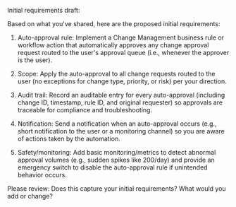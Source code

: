Initial requirements draft:

Based on what you've shared, here are the proposed initial requirements:

1. Auto-approval rule: Implement a Change Management business rule or workflow action that automatically approves any change approval request routed to the user's approval queue (i.e., whenever the approver is the user).

2. Scope: Apply the auto-approval to all change requests routed to the user (no exceptions for change type, priority, or risk) per your direction.

3. Audit trail: Record an auditable entry for every auto-approval (including change ID, timestamp, rule ID, and original requester) so approvals are traceable for compliance and troubleshooting.

4. Notification: Send a notification when an auto-approval occurs (e.g., short notification to the user or a monitoring channel) so you are aware of actions taken by the automation.

5. Safety/monitoring: Add basic monitoring/metrics to detect abnormal approval volumes (e.g., sudden spikes like 200/day) and provide an emergency switch to disable the auto-approval rule if unintended behavior occurs.

Please review: Does this capture your initial requirements? What would you add or change?
